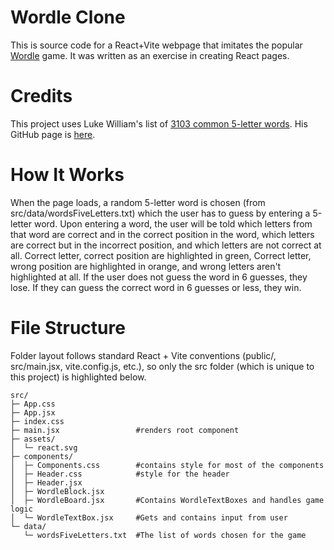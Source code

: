 # Wordle Clone
This is source code for a React+Vite webpage that imitates the popular [Wordle](https://www.nytimes.com/games/wordle/index.html) game.
It was written as an exercise in creating React pages.

# Credits
This project uses Luke William's list of [3103 common 5-letter words](https://gist.github.com/shmookey/b28e342e1b1756c4700f42f17102c2ff). His GitHub page is [here](https://github.com/shmookey).

# How It Works
When the page loads, a random 5-letter word is chosen (from src/data/wordsFiveLetters.txt) which the user has to guess by entering a 5-letter word. Upon entering a word, the user will be told which letters from that word are correct and in the correct position in the word, which letters are correct but in the incorrect position, and which letters are not correct at all. Correct letter, correct position are highlighted in green, Correct letter, wrong position are highlighted in orange, and wrong letters aren't highlighted at all. If the user does not guess the word in 6 guesses, they lose. If they can guess the correct word in 6 guesses or less, they win.

# File Structure
Folder layout follows standard React + Vite conventions
(public/, src/main.jsx, vite.config.js, etc.), so only the src folder (which is unique to this project) is highlighted below.

```text
src/  
├─ App.css  
├─ App.jsx  
├─ index.css  
├─ main.jsx                 #renders root component  
├─ assets/  
│  └─ react.svg  
├─ components/
│  ├─ Components.css        #contains style for most of the components
│  ├─ Header.css            #style for the header
│  ├─ Header.jsx           
│  ├─ WordleBlock.jsx
│  ├─ WordleBoard.jsx       #Contains WordleTextBoxes and handles game logic
│  └─ WordleTextBox.jsx     #Gets and contains input from user
└─ data/
   └─ wordsFiveLetters.txt  #The list of words chosen for the game
```
